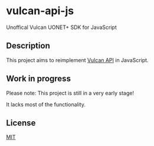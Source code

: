# vulcan-api-js
Unoffical Vulcan UONET+ SDK for JavaScript

## Description
This project aims to reimplement [Vulcan API](https://github.com/kapi2289/vulcan-api) in JavaScript.
## Work in progress
Please note: This project is still in a very early stage!

It lacks most of the functionality.

## License
[MIT](https://github.com/Capure/vulcan-api-js/blob/master/README.md)
